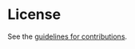 # License

See the
[guidelines for contributions](https://github.com/FCBGP/fc-dataplane/blob/main/CONTRIBUTING.md).
